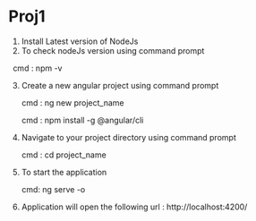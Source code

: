 # Proj1

1. Install Latest version of NodeJs
2. To check nodeJs version using command prompt 
   
   cmd : npm -v

3. Create a new angular project using command prompt         
   
    cmd : ng new project_name
  
    cmd : npm install -g @angular/cli
  
4. Navigate to your project directory using command prompt   

   cmd : cd project_name
   
5. To start the application 

   cmd: ng serve -o
   
   
6. Application will open the following url :  http://localhost:4200/
